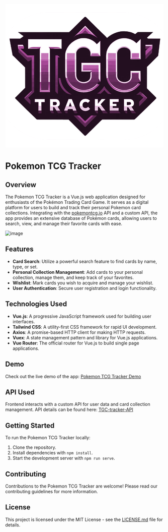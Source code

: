 ![Pokemon TCG Tracker App](./src/assets/logo.png)

# Pokemon TCG Tracker

## Overview
The Pokemon TCG Tracker is a Vue.js web application designed for enthusiasts of the Pokémon Trading Card Game. It serves as a digital platform for users to build and track their personal Pokemon card collections. Integrating with the [pokemontcg.io](https://pokemontcg.io/) API and a custom API, the app provides an extensive database of Pokémon cards, allowing users to search, view, and manage their favorite cards with ease.

<img width="1793" alt="image" src="https://github.com/thomasnrggo/TGC-Tracker/assets/44792692/001bc1a3-a733-4508-8043-efdb04b15eb2">

## Features
- **Card Search**: Utilize a powerful search feature to find cards by name, type, or set.
- **Personal Collection Management**: Add cards to your personal collection, manage them, and keep track of your favorites.
- **Wishlist**: Mark cards you wish to acquire and manage your wishlist.
- **User Authentication**: Secure user registration and login functionality.

## Technologies Used
- **Vue.js**: A progressive JavaScript framework used for building user interfaces.
- **Tailwind CSS**: A utility-first CSS framework for rapid UI development.
- **Axios**: A promise-based HTTP client for making HTTP requests.
- **Vuex**: A state management pattern and library for Vue.js applications.
- **Vue Router**: The official router for Vue.js to build single page applications.

## Demo
Check out the live demo of the app: [Pokemon TCG Tracker Demo](https://tgc-tracker.vercel.app/)

## API Used
Frontend interacts with a custom API for user data and card collection management. API details can be found here: [TGC-tracker-API](https://github.com/thomasnrggo/TGC-tracker-API)

## Getting Started
To run the Pokemon TCG Tracker locally:
1. Clone the repository.
2. Install dependencies with `npm install`.
3. Start the development server with `npm run serve`.

## Contributing
Contributions to the Pokemon TCG Tracker are welcome! Please read our contributing guidelines for more information.

## License
This project is licensed under the MIT License - see the [LICENSE.md](LICENSE.md) file for details.
